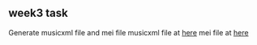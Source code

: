 ## week3 task
Generate musicxml file and mei file
musicxml file at [here](week2.musicxml)
mei file at [here](week2.mei)
